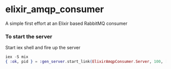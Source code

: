 # elixir_amqp_consumer

A simple first effort at an Elixir based RabbitMQ consumer

### To start the server

Start iex shell and fire up the server

~~~~~elixir
iex -S mix
{ :ok, pid } = :gen_server.start_link(ElixirAmqpConsumer.Server, 100, [])
~~~~~

